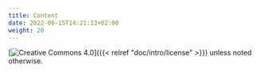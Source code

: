 ```yaml
---
title: Content
date: 2022-06-15T14:21:13+02:00
weight: 20
---
```

[![Creative Commons 4.0](cc)]({{< relref "doc/intro/license" >}})
unless noted otherwise.
